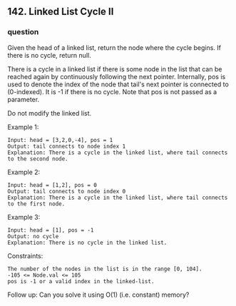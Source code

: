 ## 142. Linked List Cycle II

### question

Given the head of a linked list, return the node where the cycle begins. If there is no cycle, return null.

There is a cycle in a linked list if there is some node in the list that can be reached again by continuously following the next pointer. Internally, pos is used to denote the index of the node that tail's next pointer is connected to (0-indexed). It is -1 if there is no cycle. Note that pos is not passed as a parameter.

Do not modify the linked list.



Example 1:
```text
Input: head = [3,2,0,-4], pos = 1
Output: tail connects to node index 1
Explanation: There is a cycle in the linked list, where tail connects to the second node.
```
Example 2:
```text
Input: head = [1,2], pos = 0
Output: tail connects to node index 0
Explanation: There is a cycle in the linked list, where tail connects to the first node.
```
Example 3:
```text
Input: head = [1], pos = -1
Output: no cycle
Explanation: There is no cycle in the linked list.
```
Constraints:
```text
The number of the nodes in the list is in the range [0, 104].
-105 <= Node.val <= 105
pos is -1 or a valid index in the linked-list.
```

Follow up: Can you solve it using O(1) (i.e. constant) memory?
